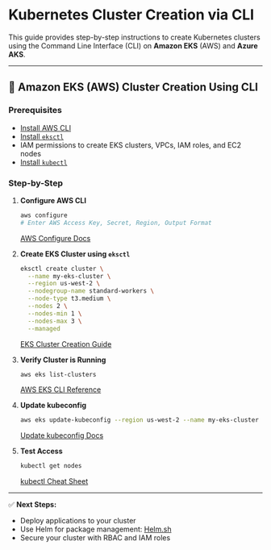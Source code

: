 # Kubernetes Cluster Creation via CLI

This guide provides step-by-step instructions to create Kubernetes clusters using the Command Line Interface (CLI) on **Amazon EKS** (AWS) and **Azure AKS**.

---

## 🚀 Amazon EKS (AWS) Cluster Creation Using CLI

### Prerequisites
- [Install AWS CLI](https://docs.aws.amazon.com/cli/latest/userguide/install-cliv2.html)
- [Install `eksctl`](https://eksctl.io/introduction/#installation)
- IAM permissions to create EKS clusters, VPCs, IAM roles, and EC2 nodes
- [Install `kubectl`](https://kubernetes.io/docs/tasks/tools/)

### Step-by-Step

1. **Configure AWS CLI**
   ```bash
   aws configure
   # Enter AWS Access Key, Secret, Region, Output Format
   ```
   [AWS Configure Docs](https://docs.aws.amazon.com/cli/latest/userguide/cli-configure-quickstart.html)

2. **Create EKS Cluster using `eksctl`**
   ```bash
   eksctl create cluster \
     --name my-eks-cluster \
     --region us-west-2 \
     --nodegroup-name standard-workers \
     --node-type t3.medium \
     --nodes 2 \
     --nodes-min 1 \
     --nodes-max 3 \
     --managed
   ```
   [EKS Cluster Creation Guide](https://eksctl.io/usage/creating-and-managing-clusters/)

3. **Verify Cluster is Running**
   ```bash
   aws eks list-clusters
   ```
   [AWS EKS CLI Reference](https://docs.aws.amazon.com/cli/latest/reference/eks/list-clusters.html)

4. **Update kubeconfig**
   ```bash
   aws eks update-kubeconfig --region us-west-2 --name my-eks-cluster
   ```
   [Update kubeconfig Docs](https://docs.aws.amazon.com/eks/latest/userguide/create-kubeconfig.html)

5. **Test Access**
   ```bash
   kubectl get nodes
   ```
   [kubectl Cheat Sheet](https://kubernetes.io/docs/reference/kubectl/cheatsheet/)

---

✅ **Next Steps:**
- Deploy applications to your cluster
- Use Helm for package management: [Helm.sh](https://helm.sh/)
- Secure your cluster with RBAC and IAM roles

